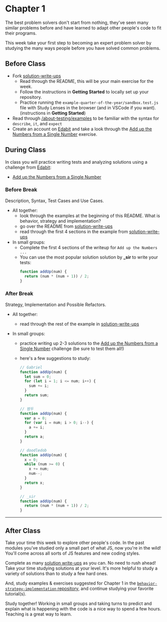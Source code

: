 # Chapter 1

The best problem solvers don't start from nothing, they've seen many similar problems before and have learned to adapt other people's code to fit their programs.

This week take your first step to becoming an expert problem solver by studying the many ways people before you have solved common problems.

## Before Class

- Fork [solution-write-ups](https://github.com/HackYourFutureBelgium/solution-write-ups)
  - Read through the README, this will be your main exercise for the week.
  - Follow the instructions in **Getting Started** to locally set up your repository.
  - Practice running the `example-quarter-of-the-year/sandbox.test.js` file with Study Lenses in the browser (and in VSCode if you want). (instructions in **Getting Started**)
- Read through [/about-testing/examples](https://github.com/HackYourFutureBelgium/behavior-strategy-implementation/tree/master/about-testing/examples) to be familiar with the syntax for `describe`, `it`, and `expect`
- Create an account on [Edabit](https://edabit.com) and take a look through the [Add up the Numbers from a Single Number](https://edabit.com/challenge/4gzDuDkompAqujpRi) exercise.

## During Class

In class you will practice writing tests and analyzing solutions using a challenge from [Edabit](https://edabit.com/):

- [Add up the Numbers from a Single Number](https://edabit.com/challenge/4gzDuDkompAqujpRi)

### Before Break

Description, Syntax, Test Cases and Use Cases.

- All together:
  - look through the examples at the beginning of this README. What is behavior, strategy and implementation?
  - go over the README from [solution-write-ups](https://github.com/HackYourFutureBelgium/solution-write-ups)
  - read through the first 4 sections in the example from [solution-write-ups](https://github.com/HackYourFutureBelgium/solution-write-ups)
- In small groups:
  - Complete the first 4 sections of the writeup for `Add up the Numbers ...`
  - You can use the most popular solution solution by **\_sir** to write your tests:
    ```js
    function addUp(num) {
      return (num * (num + 1)) / 2;
    }
    ```

### After Break

Strategy, Implementation and Possible Refactors.

- All together:
  - read through the rest of the example in [solution-write-ups](https://github.com/HackYourFutureBelgium/solution-write-ups)
- In small groups:

  - practice writing up 2-3 solutions to the [Add up the Numbers from a Single Number](https://edabit.com/challenge/4gzDuDkompAqujpRi) challenge (be sure to test them all!)
  - here's a few suggestions to study:

    ```js
    // Gabriel
    function addUp(num) {
      let sum = 0;
      for (let i = 1; i <= num; i++) {
        sum += i;
      }
      return sum;
    }

    // 범두
    function addUp(num) {
      var a = 0;
      for (var i = num; i > 0; i--) {
        a += i;
      }
      return a;
    }

    // doodledob
    function addUp(num) {
      x = 0;
      while (num >= 0) {
        x += num;
        num--;
      }
      return x;
    }

    // _sir
    function addUp(num) {
      return (num * (num + 1)) / 2;
    }
    ```

---

## After Class

Take your time this week to explore other people's code. In the past modules you've studied only a small part of what JS, now you're in the wild! You'll come across all sorts of JS features and new coding styles.

Complete as many [solution write-ups](https://github.com/HackYourFutureBelgium/solution-write-ups) as you can. No need to rush ahead! Take your time studying solutions at your level. It's more helpful to study a variety of solutions than to study a few hard ones.

And, study examples & exercises suggested for Chapter 1 in the [`behavior-strategy-implementation` repository](https://github.com/HackYourFutureBelgium/behavior-strategy-implementation), and continue studying your favorite tutorial(s).

Study together! Working in small groups and taking turns to predict and explain
what is happening with the code is a nice way to spend a few hours. Teaching is
a great way to learn.
